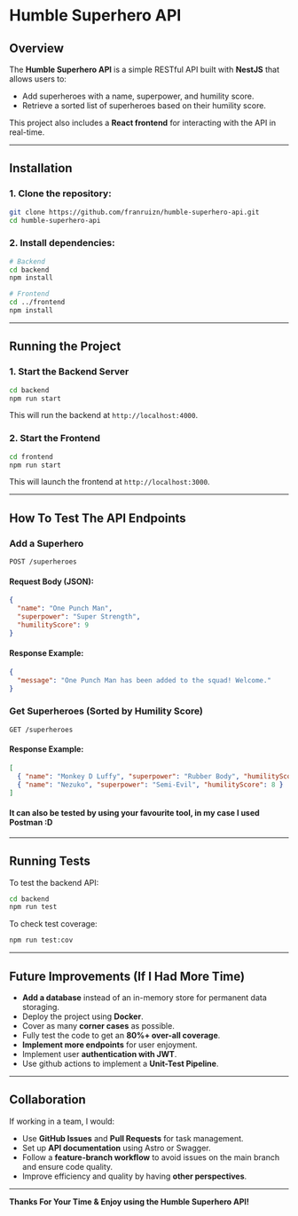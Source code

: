 # Humble Superhero API

## Overview
The **Humble Superhero API** is a simple RESTful API built with **NestJS** that allows users to:
- Add superheroes with a name, superpower, and humility score.
- Retrieve a sorted list of superheroes based on their humility score.

This project also includes a **React frontend** for interacting with the API in real-time.

---

## Installation
### 1. Clone the repository:
```sh
git clone https://github.com/franruizn/humble-superhero-api.git
cd humble-superhero-api
```

### 2. Install dependencies:
```sh
# Backend
cd backend
npm install

# Frontend
cd ../frontend
npm install
```

---

## Running the Project
### 1. Start the Backend Server
```sh
cd backend
npm run start
```
This will run the backend at `http://localhost:4000`.

### 2. Start the Frontend
```sh
cd frontend
npm run start
```
This will launch the frontend at `http://localhost:3000`.

---

## How To Test The API Endpoints
### Add a Superhero
```http
POST /superheroes
```
#### Request Body (JSON):
```json
{
  "name": "One Punch Man",
  "superpower": "Super Strength",
  "humilityScore": 9
}
```
#### Response Example:
```json
{
  "message": "One Punch Man has been added to the squad! Welcome."
}
```

### Get Superheroes (Sorted by Humility Score)
```http
GET /superheroes
```
#### Response Example:
```json
[
  { "name": "Monkey D Luffy", "superpower": "Rubber Body", "humilityScore": 10 },
  { "name": "Nezuko", "superpower": "Semi-Evil", "humilityScore": 8 }
]
```

#### It can also be tested by using your favourite tool, in my case I used Postman :D

---

## Running Tests
To test the backend API:
```sh
cd backend
npm run test
```
To check test coverage:
```sh
npm run test:cov
```

---

## Future Improvements (If I Had More Time)
- **Add a database** instead of an in-memory store for permanent data storaging.
- Deploy the project using **Docker**.
- Cover as many **corner cases** as possible.
- Fully test the code to get an **80%+ over-all coverage**.
- **Implement more endpoints** for user enjoyment.
- Implement user **authentication with JWT**.
- Use github actions to implement a **Unit-Test Pipeline**.

---

## Collaboration
If working in a team, I would:
- Use **GitHub Issues** and **Pull Requests** for task management.
- Set up **API documentation** using Astro or Swagger.
- Follow a **feature-branch workflow** to avoid issues on the main branch and ensure code quality.
- Improve efficiency and quality by having **other perspectives**.

---

 **Thanks For Your Time & Enjoy using the Humble Superhero API!** 
